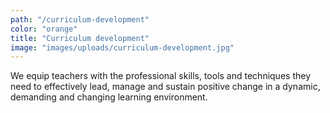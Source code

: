 ```yaml
---
path: "/curriculum-development"
color: "orange"
title: "Curriculum development"
image: "images/uploads/curriculum-development.jpg"
---
```


We equip teachers with the professional skills, tools and techniques they need to effectively lead, manage and sustain positive change in a dynamic, demanding and changing learning environment.
